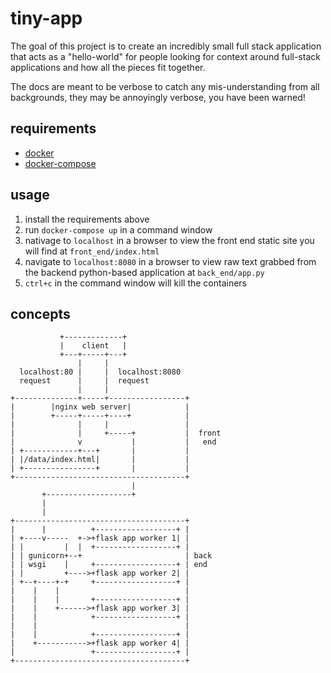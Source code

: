 # tiny-app

The goal of this project is to create an incredibly small full stack application that acts as a "hello-world" for people looking for context around full-stack applications and how all the pieces fit together. 

The docs are meant to be verbose to catch any mis-understanding from all backgrounds, they may be annoyingly verbose, you have been warned!

## requirements 

* [docker](https://docs.docker.com/v17.09/engine/installation/)
* [docker-compose](https://docs.docker.com/compose/install/)

## usage

1. install the requirements above
1. run `docker-compose up` in a command window
1. nativage to `localhost` in a browser to view the front end static site you will find at `front_end/index.html`
1. navigate to `localhost:8080` in a browser to view raw text grabbed from the backend python-based application at `back_end/app.py`
1. `ctrl+c` in the command window will kill the containers

## concepts

```
           +-------------+
           |    client   |
           +---+-----+---+
               |     |
  localhost:80 |     |  localhost:8080
  request      |     |  request
               |     |
+--------------+-----+-----------------+
|        |nginx web server|            |
|        +-----+-----+----+            |
|              |     |                 |
|              |     +-----+           |  front
|              v           |           |   end
| +------------+---+       |           |
| |/data/index.html|       |           |
| +----------------+       |           |
+--------------------------------------+
                           |
       +-------------------+
       |
       |
+--------------------------------------+
|      |          +------------------+ |
| +----v-----  +->+flask app worker 1| |
| |         |  |  +------------------+ |
| | gunicorn+--+                       | back
| | wsgi    |     +------------------+ | end
| |         +---->+flask app worker 2| |
| +--+----+-+     +------------------+ |
|    |    |                            |
|    |    |       +------------------+ |
|    |    +------>+flask app worker 3| |
|    |            +------------------+ |
|    |                                 |
|    |            +------------------+ |
|    +----------->+flask app worker 4| |
|                 +------------------+ |
+--------------------------------------+
```